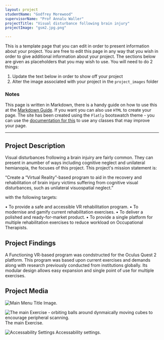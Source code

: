 ```yaml
---
layout: project
studentName: "Godfrey Morewood"
supervisorName: "Prof Annalu Waller"
projectTitle: "Visual disturbance following brain injury"
projectImage: "gsm2.jpg.png"

---
```


This is a template page that you can edit in order to present information about your project. You are free to edit this page in any way that you wish in order to give additional information about your project. The sections below are given as placeholders that you may wish to use. You will need to do 2 things:

1. Update the text below in order to show off your project
2. Alter the image associated with your project in the `project_images` folder

### Notes
This page is written in Markdown, there is a handy guide on how to use this at the [Markdown Guide](https://www.markdownguide.org/cheat-sheet/). If you want you can also use `HTML` to create your page. The site has been created using the `Flatly` bootswatch theme - you can use the [documentation for this](https://bootswatch.com/flatly/) to use any classes that may improve your page.

<hr>

## Project Description
Visual disturbances frollowing a brain injuiry are fairly common. They can present in anumber of ways including cognitive neglect and unilateral hemianopia, the focuses of this project. This project's mission statement is: 

“Create a “Virtual Reality”-based program to aid in the recovery and rehabilitation of brain injury victims suffering from cognitive visual disturbances, such as unilateral visuospatial neglect.”

with the following targets: 

•	To provide a safe and accessible VR rehabilitation program. 
•	To modernise and gamify current rehabilitation exercises. 
•	To deliver a polished and ready-for-market product. 
•	To provide a single platform for multiple rehabilitation exercises to reduce workload on Occupational Therapists. 


## Project Findings
A Functioning VR-based program was condstructed for the Oculus Quest 2 platform. This program was based upon current exercises and demands along with research previously conducted from institutions globally. Its modular design allows easy expansion and single point of use for multiple exercises. 

## Project Media
![Main Menu](gsm1.jpg.png)
Title Image.

![The main Exercise - orbiting balls around dynmaically moving cubes to encourage peripheral scanning.](gsm2.jpg.png)
The main Exercise.

![Accessability Settings](gsm3.jpg.png)
Accessability settings.
